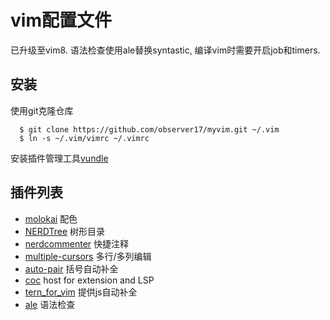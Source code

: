 # vim配置文件

已升级至vim8. 语法检查使用ale替换syntastic, 编译vim时需要开启job和timers.

## 安装

使用git克隆仓库

```
  $ git clone https://github.com/observer17/myvim.git ~/.vim
  $ ln -s ~/.vim/vimrc ~/.vimrc
```

安装插件管理工具[vundle](https://github.com/junegunn/vim-plug)

## 插件列表

  * [molokai](https://github.com/tomasr/molokai) 配色
  * [NERDTree](https://github.com/scrooloose/nerdtree) 树形目录
  * [nerdcommenter](https://github.com/scrooloose/nerdcommenter) 快捷注释
  * [multiple-cursors](https://github.com/terryma/vim-multiple-cursors) 多行/多列编辑
  * [auto-pair](https://github.com/jiangmiao/auto-pairs) 括号自动补全
  * [coc](https://github.com/neoclide/coc.nvim) host for extension and LSP
  * [tern_for_vim](https://github.com/ternjs/tern_for_vim) 提供js自动补全
  * [ale](https://github.com/w0rp/ale) 语法检查

